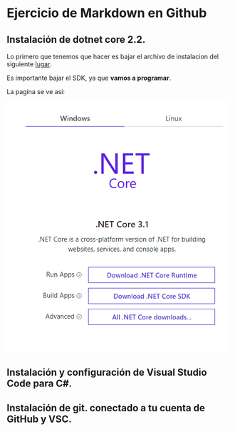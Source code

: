# Ejercicio de Markdown en Github

## Instalación de dotnet core 2.2.
Lo primero que tenemos que hacer es bajar el archivo de instalacion del siguiente [lugar](https://dotnet.microsoft.com/download).

Es importante bajar el SDK, ya que **vamos a programar**.

La pagina se ve asi:

![IMG1](./IMG/pagina1.png)

## Instalación y configuración de Visual Studio Code para C#.

## Instalación de git. conectado a tu cuenta de GitHub y VSC.
